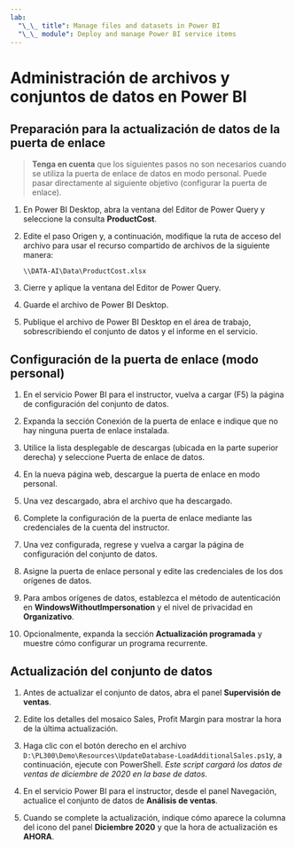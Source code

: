 ```yaml
---
lab:
  "\_\_ title": Manage files and datasets in Power BI
  "\_\_ module": Deploy and manage Power BI service items
---
```

# Administración de archivos y conjuntos de datos en Power BI

## Preparación para la actualización de datos de la puerta de enlace

> **Tenga en cuenta** que los siguientes pasos no son necesarios cuando se utiliza la puerta de enlace de datos en modo personal. Puede pasar directamente al siguiente objetivo (configurar la puerta de enlace).

1. En Power BI Desktop, abra la ventana del Editor de Power Query y seleccione la consulta **ProductCost**.

1. Edite el paso Origen y, a continuación, modifique la ruta de acceso del archivo para usar el recurso compartido de archivos de la siguiente manera:

    `\\DATA-AI\Data\ProductCost.xlsx`

1. Cierre y aplique la ventana del Editor de Power Query.

1. Guarde el archivo de Power BI Desktop.

1. Publique el archivo de Power BI Desktop en el área de trabajo, sobrescribiendo el conjunto de datos y el informe en el servicio.

## Configuración de la puerta de enlace (modo personal)

1. En el servicio Power BI para el instructor, vuelva a cargar (F5) la página de configuración del conjunto de datos.

1. Expanda la sección Conexión de la puerta de enlace e indique que no hay ninguna puerta de enlace instalada.

1. Utilice la lista desplegable de descargas (ubicada en la parte superior derecha) y seleccione Puerta de enlace de datos.

1. En la nueva página web, descargue la puerta de enlace en modo personal.

1. Una vez descargado, abra el archivo que ha descargado.

1. Complete la configuración de la puerta de enlace mediante las credenciales de la cuenta del instructor.

1. Una vez configurada, regrese y vuelva a cargar la página de configuración del conjunto de datos.

1. Asigne la puerta de enlace personal y edite las credenciales de los dos orígenes de datos.

1. Para ambos orígenes de datos, establezca el método de autenticación en **WindowsWithoutImpersonation** y el nivel de privacidad en **Organizativo**.

1. Opcionalmente, expanda la sección **Actualización programada** y muestre cómo configurar un programa recurrente.

## Actualización del conjunto de datos

1. Antes de actualizar el conjunto de datos, abra el panel **Supervisión de ventas**.

1. Edite los detalles del mosaico Sales, Profit Margin para mostrar la hora de la última actualización.

1. Haga clic con el botón derecho en el archivo `D:\PL300\Demo\Resources\UpdateDatabase-LoadAdditionalSales.ps1`y, a continuación, ejecute con PowerShell. *Este script cargará los datos de ventas de diciembre de 2020 en la base de datos.*

1. En el servicio Power BI para el instructor, desde el panel Navegación, actualice el conjunto de datos de **Análisis de ventas**.

1. Cuando se complete la actualización, indique cómo aparece la columna del icono del panel **Diciembre 2020** y que la hora de actualización es **AHORA**.
